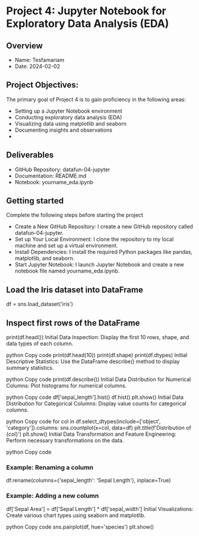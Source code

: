 # Project 4: Jupyter Notebook for Exploratory Data Analysis (EDA)

## Overview
- Name: Tesfamariam
- Date: 2024-02-02

## Project Objectives:
The primary goal of Project 4 is to gain proficiency in the following areas:
- Setting up a Jupyter Notebook environment
- Conducting exploratory data analysis (EDA)
- Visualizing data using matplotlib and seaborn
- Documenting insights and observations
- 
## Deliverables

- GitHub Repository: datafun-04-jupyter
- Documentation: README.md
- Notebook: yourname_eda.ipynb
  
## Getting started

Complete the following steps before starting the project
- Create a New GitHub Repository: I create a new GitHub repository called datafun-04-jupyter.
- Set up Your Local Environment: I clone the repository to my local machine and set up a virtual environment.
- Install Dependencies: I install the required Python packages like pandas, matplotlib, and seaborn.
- Start Jupyter Notebook: I launch Jupyter Notebook and create a new notebook file named yourname_eda.ipynb.

## Load the Iris dataset into DataFrame
df = sns.load_dataset('iris')

## Inspect first rows of the DataFrame
print(df.head())
Initial Data Inspection: Display the first 10 rows, shape, and data types of each column.

python
Copy code
print(df.head(10))
print(df.shape)
print(df.dtypes)
Initial Descriptive Statistics: Use the DataFrame describe() method to display summary statistics.

python
Copy code
print(df.describe())
Initial Data Distribution for Numerical Columns: Plot histograms for numerical columns.

python
Copy code
df['sepal_length'].hist()
df.hist()
plt.show()
Initial Data Distribution for Categorical Columns: Display value counts for categorical columns.

python
Copy code
for col in df.select_dtypes(include=['object', 'category']).columns:
    sns.countplot(x=col, data=df)
    plt.title(f'Distribution of {col}')
    plt.show()
Initial Data Transformation and Feature Engineering: Perform necessary transformations on the data.

python
Copy code
### Example: Renaming a column
df.rename(columns={'sepal_length': 'Sepal Length'}, inplace=True)

### Example: Adding a new column
df['Sepal Area'] = df['Sepal Length'] * df['sepal_width']
Initial Visualizations: Create various chart types using seaborn and matplotlib.

python
Copy code
sns.pairplot(df, hue='species')
plt.show()